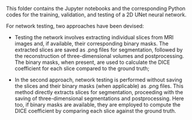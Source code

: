 This folder contains the Jupyter notebooks and the corresponding Python codes for the training, validation, and testing of a 2D UNet neural
network.

For network testing, two approaches have been devised:

- Testing the network involves extracting individual slices from MRI images and, if available, their corresponding binary masks.
  The extracted slices are saved as .png files for segmentation, followed by the reconstruction of three-dimensional volumes and postprocessing.
  The binary masks, when present, are used to calculate the DICE coefficient for each slice compared to the ground truth;

- In the second approach, network testing is performed without saving the slices and their binary masks (when applicable) as .png files.
  This method directly extracts slices for segmentation, proceeding with the saving of three-dimensional segmentations and postprocessing.
  Here too, if binary masks are available, they are employed to compute the DICE coefficient by comparing each slice against the ground truth.
